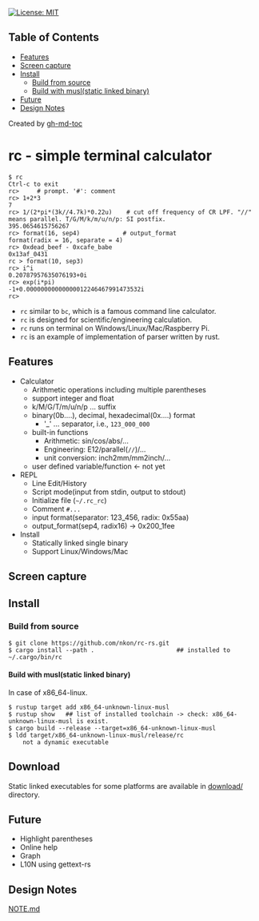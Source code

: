 [![License: MIT](https://img.shields.io/badge/License-MIT-yellow.svg)](https://opensource.org/licenses/MIT)

Table of Contents
-----------------

* [Features](#features)
* [Screen capture](#screen-capture)
* [Install](#install)
    * [Build from source](#build-from-source)
    * [Build with musl(static linked binary)](#build-with-muslstatic-linked-binary)
* [Future](#future)
* [Design Notes](#design-notes)

Created by [gh-md-toc](https://github.com/ekalinin/github-markdown-toc)

rc - simple terminal calculator
==============================

```
$ rc
Ctrl-c to exit
rc>     # prompt. '#': comment
rc> 1+2*3
7
rc> 1/(2*pi*(3k//4.7k)*0.22u)    # cut off frequency of CR LPF. "//" means parallel. T/G/M/k/m/u/n/p: SI postfix.
395.0654615756267
rc> format(16, sep4)            # output_format
format(radix = 16, separate = 4)
rc> 0xdead_beef - 0xcafe_babe
0x13af_0431
rc > format(10, sep3)
rc> i^i
0.20787957635076193+0i
rc> exp(i*pi)
-1+0.00000000000000012246467991473532i
rc> 
```

* `rc` similar to `bc`, which is a famous command line calculator.
* `rc` is designed for scientific/engineering calculation.
* `rc` runs on terminal on Windows/Linux/Mac/Raspberry Pi.
* `rc` is an example of implementation of parser written by rust.

## Features

* Calculator
    + Arithmetic operations including multiple parentheses
    + support integer and float
    + k/M/G/T/m/u/n/p ... suffix
    + binary(0b....), decimal, hexadecimal(0x....) format
        - '_' ... separator, i.e., `123_000_000`
    + built-in functions
        - Arithmetic: sin/cos/abs/...
        - Engineering: E12/parallel(`//`)/...
        - unit conversion: inch2mm/mm2inch/...
    + user defined variable/function  <- not yet
* REPL
    + Line Edit/History
    + Script mode(input from stdin, output to stdout)
    + Initialize file (`~/.rc_rc`)
    + Comment `#...`
    + input format(separator: 123_456, radix: 0x55aa)
    + output_format(sep4, radix16) -> 0x200_1fee
* Install
    + Statically linked single binary
    + Support Linux/Windows/Mac


## Screen capture


## Install

### Build from source

```
$ git clone https://github.com/nkon/rc-rs.git
$ cargo install --path .                       ## installed to ~/.cargo/bin/rc
```

#### Build with musl(static linked binary)

In case of x86_64-linux.

```
$ rustup target add x86_64-unknown-linux-musl
$ rustup show   ## list of installed toolchain -> check: x86_64-unknown-linux-musl is exist.
$ cargo build --release --target=x86_64-unknown-linux-musl
$ ldd target/x86_64-unknown-linux-musl/release/rc
    not a dynamic executable
```

## Download

Static linked executables for some platforms are available in [download/](download/) directory.

## Future

* Highlight parentheses
* Online help
* Graph
* L10N using gettext-rs

## Design Notes

[NOTE.md](NOTE.md)
